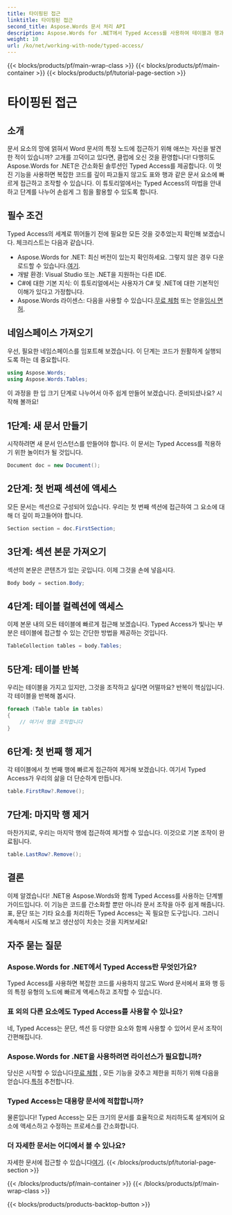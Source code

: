 ```yaml
---
title: 타이핑된 접근
linktitle: 타이핑된 접근
second_title: Aspose.Words 문서 처리 API
description: Aspose.Words for .NET에서 Typed Access를 사용하여 테이블과 행과 같은 문서 요소를 쉽게 조작하는 방법을 알아보세요. 이 단계별 가이드는 워크플로를 간소화합니다.
weight: 10
url: /ko/net/working-with-node/typed-access/
---
```


{{< blocks/products/pf/main-wrap-class >}}
{{< blocks/products/pf/main-container >}}
{{< blocks/products/pf/tutorial-page-section >}}

# 타이핑된 접근

## 소개

문서 요소의 망에 얽혀서 Word 문서의 특정 노드에 접근하기 위해 애쓰는 자신을 발견한 적이 있습니까? 고개를 끄덕이고 있다면, 클럽에 오신 것을 환영합니다! 다행히도 Aspose.Words for .NET은 간소화된 솔루션인 Typed Access를 제공합니다. 이 멋진 기능을 사용하면 복잡한 코드를 깊이 파고들지 않고도 표와 행과 같은 문서 요소에 빠르게 접근하고 조작할 수 있습니다. 이 튜토리얼에서는 Typed Access의 마법을 안내하고 단계를 나누어 손쉽게 그 힘을 활용할 수 있도록 합니다.

## 필수 조건

Typed Access의 세계로 뛰어들기 전에 필요한 모든 것을 갖추었는지 확인해 보겠습니다. 체크리스트는 다음과 같습니다.

-  Aspose.Words for .NET: 최신 버전이 있는지 확인하세요. 그렇지 않은 경우 다운로드할 수 있습니다.[여기](https://releases.aspose.com/words/net/).
- 개발 환경: Visual Studio 또는 .NET을 지원하는 다른 IDE.
- C#에 대한 기본 지식: 이 튜토리얼에서는 사용자가 C# 및 .NET에 대한 기본적인 이해가 있다고 가정합니다.
-  Aspose.Words 라이센스: 다음을 사용할 수 있습니다.[무료 체험](https://releases.aspose.com/) 또는 얻을[임시 면허](https://purchase.aspose.com/temporary-license/).

## 네임스페이스 가져오기

우선, 필요한 네임스페이스를 임포트해 보겠습니다. 이 단계는 코드가 원활하게 실행되도록 하는 데 중요합니다.

```csharp
using Aspose.Words;
using Aspose.Words.Tables;
```

이 과정을 한 입 크기 단계로 나누어서 아주 쉽게 만들어 보겠습니다. 준비되셨나요? 시작해 볼까요!

## 1단계: 새 문서 만들기

시작하려면 새 문서 인스턴스를 만들어야 합니다. 이 문서는 Typed Access를 적용하기 위한 놀이터가 될 것입니다.

```csharp
Document doc = new Document();
```

## 2단계: 첫 번째 섹션에 액세스

모든 문서는 섹션으로 구성되어 있습니다. 우리는 첫 번째 섹션에 접근하여 그 요소에 대해 더 깊이 파고들어야 합니다.

```csharp
Section section = doc.FirstSection;
```

## 3단계: 섹션 본문 가져오기

섹션의 본문은 콘텐츠가 있는 곳입니다. 이제 그것을 손에 넣읍시다.

```csharp
Body body = section.Body;
```

## 4단계: 테이블 컬렉션에 액세스

이제 본문 내의 모든 테이블에 빠르게 접근해 보겠습니다. Typed Access가 빛나는 부분은 테이블에 접근할 수 있는 간단한 방법을 제공하는 것입니다.

```csharp
TableCollection tables = body.Tables;
```

## 5단계: 테이블 반복

우리는 테이블을 가지고 있지만, 그것을 조작하고 싶다면 어떨까요? 반복이 핵심입니다. 각 테이블을 반복해 봅시다.

```csharp
foreach (Table table in tables)
{
    // 여기서 행을 조작합니다
}
```

## 6단계: 첫 번째 행 제거

각 테이블에서 첫 번째 행에 빠르게 접근하여 제거해 보겠습니다. 여기서 Typed Access가 우리의 삶을 더 단순하게 만듭니다.

```csharp
table.FirstRow?.Remove();
```

## 7단계: 마지막 행 제거

마찬가지로, 우리는 마지막 행에 접근하여 제거할 수 있습니다. 이것으로 기본 조작이 완료됩니다.

```csharp
table.LastRow?.Remove();
```

## 결론

이제 알겠습니다! .NET용 Aspose.Words와 함께 Typed Access를 사용하는 단계별 가이드입니다. 이 기능은 코드를 간소화할 뿐만 아니라 문서 조작을 아주 쉽게 해줍니다. 표, 문단 또는 기타 요소를 처리하든 Typed Access는 꼭 필요한 도구입니다. 그러니 계속해서 시도해 보고 생산성이 치솟는 것을 지켜보세요!

## 자주 묻는 질문

### Aspose.Words for .NET에서 Typed Access란 무엇인가요?
Typed Access를 사용하면 복잡한 코드를 사용하지 않고도 Word 문서에서 표와 행 등의 특정 유형의 노드에 빠르게 액세스하고 조작할 수 있습니다.

### 표 외의 다른 요소에도 Typed Access를 사용할 수 있나요?
네, Typed Access는 문단, 섹션 등 다양한 요소와 함께 사용할 수 있어서 문서 조작이 간편해집니다.

### Aspose.Words for .NET을 사용하려면 라이선스가 필요합니까?
 당신은 시작할 수 있습니다[무료 체험](https://releases.aspose.com/) , 모든 기능을 갖추고 제한을 피하기 위해 다음을 얻습니다.[특허](https://purchase.aspose.com/buy) 추천합니다.

### Typed Access는 대용량 문서에 적합합니까?
물론입니다! Typed Access는 모든 크기의 문서를 효율적으로 처리하도록 설계되어 요소에 액세스하고 수정하는 프로세스를 간소화합니다.

### 더 자세한 문서는 어디에서 볼 수 있나요?
 자세한 문서에 접근할 수 있습니다[여기](https://reference.aspose.com/words/net/).
{{< /blocks/products/pf/tutorial-page-section >}}

{{< /blocks/products/pf/main-container >}}
{{< /blocks/products/pf/main-wrap-class >}}

{{< blocks/products/products-backtop-button >}}
